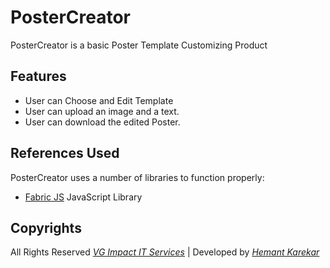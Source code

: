 # PosterCreator
PosterCreator is a basic Poster Template Customizing Product

Features
----
- User can Choose and Edit Template
- User can upload an image and a text.
- User can download the edited Poster.

References Used
----
PosterCreator uses a number of libraries to function properly:
- [Fabric JS][fabricjs] JavaScript Library

Copyrights
----
All Rights Reserved [_VG Impact IT Services_][owner] | Developed by [_Hemant Karekar_][author]

   [owner]: <http://vgimpact.com>
   [author]: <https://github.com/HemantKarekar>
   [fabricjs]: <http://fabricjs.com>
   
